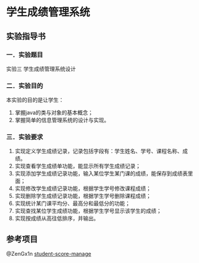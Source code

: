 # 学生成绩管理系统

## 实验指导书

### 一．实验题目

实验三  学生成绩管理系统设计

### 二．实验目的

本实验的目的是让学生：

1. 掌握java的类与对象的基本概念；
2. 掌握简单的信息管理系统的设计与实现。

### 三．实验要求

1. 实现定义学生成绩记录，记录包括字段有：学生姓名、学号、课程名称、成绩。
2. 实现查看学生成绩单功能，能显示所有学生成绩记录；
3. 实现添加学生成绩记录功能，输入某位学生某门课的成绩，能保存到成绩表里面；
4. 实现修改学生成绩记录功能，根据学生学号修改课程成绩；
5. 实现删除学生成绩记录功能，根据学生学号删除课程成绩；
6. 实现统计某门课平均分、最高分和最低分的功能；
7. 实现查找某位学生成绩功能，根据学生学号显示该学生的成绩；
8. 实现按成绩从高往低排序，并输出。

## 参考项目

@ZenGx1n
[student-score-manage](https://github.com/ZenGx1n/student-score-manage)

